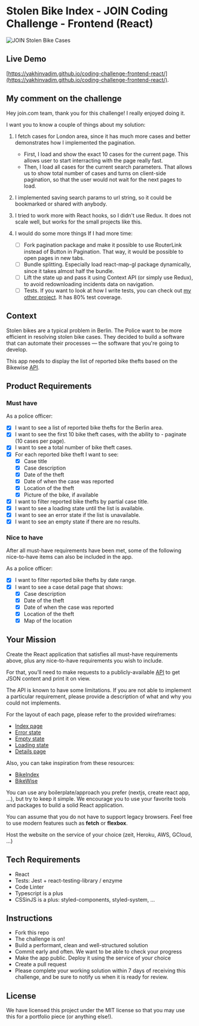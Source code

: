 # Stolen Bike Index - JOIN Coding Challenge - Frontend (React)

![JOIN Stolen Bike Cases](https://github.com/join-com/coding-challenge-frontend-react/raw/master/illustration.png)

## Live Demo

[https://yakhinvadim.github.io/coding-challenge-frontend-react/](https://yakhinvadim.github.io/coding-challenge-frontend-react/).

## My comment on the challenge

Hey join.com team, thank you for this challenge! I really enjoyed doing it.

I want you to know a couple of things about my solution:

1. I fetch cases for London area, since it has much more cases and better demonstrates how I implemented the pagination.

   - First, I load and show the exact 10 cases for the current page. This allows user to start interracting with the page really fast.
   - Then, I load all cases for the current search parameters. That allows us to show total number of cases and turns on client-side pagination, so that the user would not wait for the next pages to load.

1. I implemented saving search params to url string, so it could be bookmarked or shared with anybody.

1. I tried to work more with React hooks, so I didn't use Redux. It does not scale well, but works for the small projects like this.

1. I would do some more things If I had more time:
   - [ ] Fork pagination package and make it possible to use RouterLink instead of Button in Pagination. That way, it would be possible to open pages in new tabs.
   - [ ] Bundle splitting. Especially load react-map-gl package dynamically, since it takes almost half the bundle.
   - [ ] Lift the state up and pass it using Context API (or simply use Redux), to avoid redownloading incidents data on navigation.
   - [ ] Tests. If you want to look at how I write tests, you can check out [my other project](https://github.com/yakhinvadim/longman-to-anki). It has 80% test coverage.

## Context

Stolen bikes are a typical problem in Berlin. The Police want to be more efficient in resolving stolen bike cases. They decided to build a software that can automate their processes — the software that you're going to develop.

This app needs to display the list of reported bike thefts based on the Bikewise [API](https://www.bikewise.org/documentation/api_v2).

## Product Requirements

### Must have

As a police officer:

- [x] I want to see a list of reported bike thefts for the Berlin area.
- [x] I want to see the first 10 bike theft cases, with the ability to - paginate (10 cases per page).
- [x] I want to see a total number of bike theft cases.
- [x] For each reported bike theft I want to see:
  - [x] Case title
  - [x] Case description
  - [x] Date of the theft
  - [x] Date of when the case was reported
  - [x] Location of the theft
  - [x] Picture of the bike, if available
- [x] I want to filter reported bike thefts by partial case title.
- [x] I want to see a loading state until the list is available.
- [x] I want to see an error state if the list is unavailable.
- [x] I want to see an empty state if there are no results.

### Nice to have

After all must-have requirements have been met, some of the following nice-to-have items can also be included in the app.

As a police officer:

- [x] I want to filter reported bike thefts by date range.
- [x] I want to see a case detail page that shows:
  - [x] Case description
  - [x] Date of the theft
  - [x] Date of when the case was reported
  - [x] Location of the theft
  - [x] Map of the location

## Your Mission

Create the React application that satisfies all must-have requirements above, plus any nice-to-have requirements you wish to include.

For that, you’ll need to make requests to a publicly-available [API](https://www.bikewise.org/documentation/api_v2) to get JSON content and print it on view.

The API is known to have some limitations. If you are not able to implement a particular requirement, please provide a description of what and why you could not implements.

For the layout of each page, please refer to the provided wireframes:

- [Index page](./screens/index.png)
- [Error state](./screens/index_error.png)
- [Empty state](./screens/index_empty.png)
- [Loading state](./screens/index_loading.png)
- [Details page](./screens/details.png)

Also, you can take inspiration from these resources:

- [BikeIndex](https://bikeindex.org/bikes?serial=&button=&location=Berlin&distance=100&stolenness=proximity)
- [BikeWise](https://bikewise.org)

You can use any boilerplate/approach you prefer (nextjs, create react app, ...), but try to keep it simple. We encourage you to use your favorite tools and packages to build a solid React application.

You can assume that you do not have to support legacy browsers. Feel free to use modern features such as **fetch** or **flexbox**.

Host the website on the service of your choice (zeit, Heroku, AWS, GCloud, ...)

## Tech Requirements

- React
- Tests: Jest + react-testing-library / enzyme
- Code Linter
- Typescript is a plus
- CSSinJS is a plus: styled-components, styled-system, ...

## Instructions

- Fork this repo
- The challenge is on!
- Build a performant, clean and well-structured solution
- Commit early and often. We want to be able to check your progress
- Make the app public. Deploy it using the service of your choice
- Create a pull request
- Please complete your working solution within 7 days of receiving this challenge, and be sure to notify us when it is ready for review.

## License

We have licensed this project under the MIT license so that you may use this for a portfolio piece (or anything else!).

